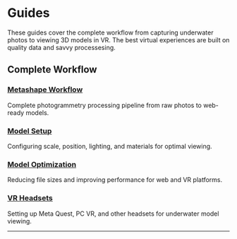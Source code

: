 # Guides

These guides cover the complete workflow from capturing underwater photos to viewing 3D models in VR. The best virtual experiences are built on quality data and savvy processesing.

## Complete Workflow

### [Metashape Workflow](./guides/metashape-workflow.md)
Complete photogrammetry processing pipeline from raw photos to web-ready models.

### [Model Setup](./guides/model-setup.md)
Configuring scale, position, lighting, and materials for optimal viewing.

### [Model Optimization](./guides/optimization.md)
Reducing file sizes and improving performance for web and VR platforms.

### [VR Headsets](./guides/vr-headsets.md)
Setting up Meta Quest, PC VR, and other headsets for underwater model viewing.

---

